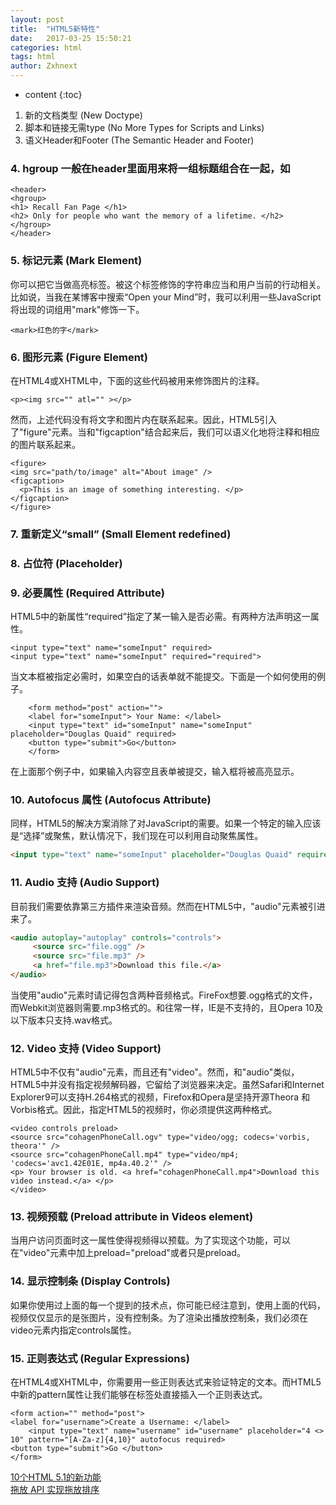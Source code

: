 ```yaml
---
layout: post
title:  "HTML5新特性"
date:   2017-03-25 15:50:21
categories: html
tags: html
author: Zxhnext
---
```


* content
{:toc}

1. 新的文档类型 (New Doctype)  
2. 脚本和链接无需type (No More Types for Scripts and Links)  
3. 语义Header和Footer (The Semantic Header and Footer)  
### 4. hgroup 一般在header里面用来将一组标题组合在一起，如




```
<header>
<hgroup>
<h1> Recall Fan Page </h1>
<h2> Only for people who want the memory of a lifetime. </h2>
</hgroup>
</header>
```

### 5. 标记元素 (Mark Element) 
你可以把它当做高亮标签。被这个标签修饰的字符串应当和用户当前的行动相关。比如说，当我在某博客中搜索“Open your Mind”时，我可以利用一些JavaScript将出现的词组用"mark"修饰一下。  
```
<mark>红色的字</mark>
```
### 6. 图形元素 (Figure Element) 
在HTML4或XHTML中，下面的这些代码被用来修饰图片的注释。
```
<p><img src="" atl="" ></p>
```
然而，上述代码没有将文字和图片内在联系起来。因此，HTML5引入了"figure"元素。当和"figcaption"结合起来后，我们可以语义化地将注释和相应的图片联系起来。
```
<figure> 
<img src="path/to/image" alt="About image" /> 
<figcaption> 
  <p>This is an image of something interesting. </p> 
</figcaption> 
</figure>
```
### 7. 重新定义“small” (Small Element redefined)  
### 8. 占位符 (Placeholder)  
### 9. 必要属性 (Required Attribute)  
HTML5中的新属性“required”指定了某一输入是否必需。有两种方法声明这一属性。
```
<input type="text" name="someInput" required> 
<input type="text" name="someInput" required="required">
```
当文本框被指定必需时，如果空白的话表单就不能提交。下面是一个如何使用的例子。
```
    <form method="post" action=""> 
    <label for="someInput"> Your Name: </label> 
    <input type="text" id="someInput" name="someInput" placeholder="Douglas Quaid" required> 
    <button type="submit">Go</button> 
    </form>
```
在上面那个例子中，如果输入内容空且表单被提交，输入框将被高亮显示。

### 10. Autofocus 属性 (Autofocus Attribute)

同样，HTML5的解决方案消除了对JavaScript的需要。如果一个特定的输入应该是“选择”或聚焦，默认情况下，我们现在可以利用自动聚焦属性。
```html
<input type="text" name="someInput" placeholder="Douglas Quaid" required autofocus>
```
### 11. Audio 支持 (Audio Support)

目前我们需要依靠第三方插件来渲染音频。然而在HTML5中，"audio"元素被引进来了。
```html
<audio autoplay="autoplay" controls="controls"> 
     <source src="file.ogg" /> 
     <source src="file.mp3" /> 
     <a href="file.mp3">Download this file.</a> 
</audio>
```
当使用"audio"元素时请记得包含两种音频格式。FireFox想要.ogg格式的文件，而Webkit浏览器则需要.mp3格式的。和往常一样，IE是不支持的，且Opera 10及以下版本只支持.wav格式。

### 12. Video 支持 (Video Support)

HTML5中不仅有"audio"元素，而且还有"video"。然而，和"audio"类似，HTML5中并没有指定视频解码器，它留给了浏览器来决定。虽然Safari和Internet Explorer9可以支持H.264格式的视频，Firefox和Opera是坚持开源Theora 和Vorbis格式。因此，指定HTML5的视频时，你必须提供这两种格式。
```
<video controls preload> 
<source src="cohagenPhoneCall.ogv" type="video/ogg; codecs='vorbis, theora'" /> 
<source src="cohagenPhoneCall.mp4" type="video/mp4; 'codecs='avc1.42E01E, mp4a.40.2'" /> 
<p> Your browser is old. <a href="cohagenPhoneCall.mp4">Download this video instead.</a> </p> 
</video>
```
### 13. 视频预载 (Preload attribute in Videos element)

当用户访问页面时这一属性使得视频得以预载。为了实现这个功能，可以在"video"元素中加上preload="preload"或者只是preload。

### 14. 显示控制条 (Display Controls)

如果你使用过上面的每一个提到的技术点，你可能已经注意到，使用上面的代码，视频仅仅显示的是张图片，没有控制条。为了渲染出播放控制条，我们必须在video元素内指定controls属性。

### 15. 正则表达式 (Regular Expressions)

在HTML4或XHTML中，你需要用一些正则表达式来验证特定的文本。而HTML5中新的pattern属性让我们能够在标签处直接插入一个正则表达式。
```
<form action="" method="post"> 
<label for="username">Create a Username: </label> 
    <input type="text" name="username" id="username" placeholder="4 <> 10" pattern="[A-Za-z]{4,10}" autofocus required> 
<button type="submit">Go </button> 
</form>
```


[10个HTML 5.1的新功能](http://mp.weixin.qq.com/s/Kg1ks70swDM6aknynZs6dA)  
[拖放 API 实现拖放排序](http://mp.weixin.qq.com/s/GS3kbrJG7DGvAvqO8xmGuQ)  